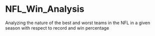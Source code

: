 # NFL_Win_Analysis
Analyzing the nature of the best and worst teams in the NFL in a given season with respect to record and win percentage
